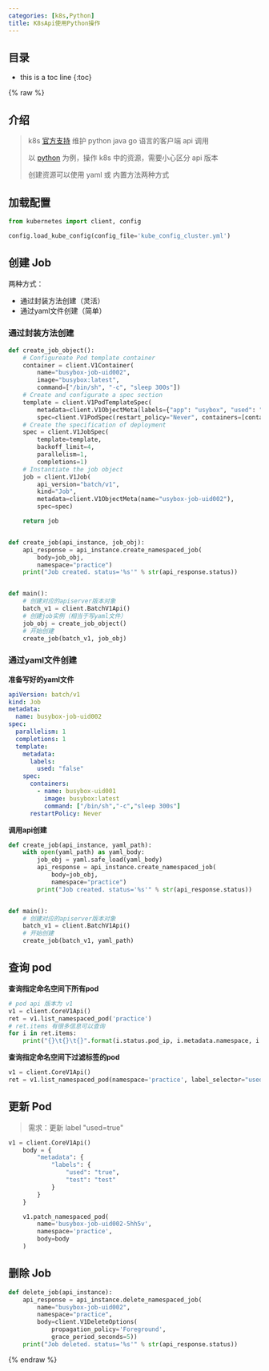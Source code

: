 ```yaml
---
categories: [k8s,Python]
title: K8sApi使用Python操作
---
```


## 目录
+ this is a toc line
{:toc}

{% raw %}

## 介绍

> k8s [官方支持](https://jimmysong.io/kubernetes-handbook/develop/client-go-sample.html) 维护 python java go 语言的客户端 api 调用
>
> 以 [python](https://github.com/kubernetes-client/python) 为例，操作 k8s 中的资源，需要小心区分 api 版本
>
> 创建资源可以使用 yaml 或 内置方法两种方式 


## 加载配置

```python
from kubernetes import client, config

config.load_kube_config(config_file='kube_config_cluster.yml')
```


## 创建 Job

两种方式：
+ 通过封装方法创建（灵活）
+ 通过yaml文件创建（简单）


### 通过封装方法创建

```python
def create_job_object():
    # Configureate Pod template container
    container = client.V1Container(
        name="busybox-job-uid002",
        image="busybox:latest",
        command=["/bin/sh", "-c", "sleep 300s"])
    # Create and configurate a spec section
    template = client.V1PodTemplateSpec(
        metadata=client.V1ObjectMeta(labels={"app": "usybox", "used": "false"}),
        spec=client.V1PodSpec(restart_policy="Never", containers=[container]))
    # Create the specification of deployment
    spec = client.V1JobSpec(
        template=template,
        backoff_limit=4,
        parallelism=1,
        completions=1)
    # Instantiate the job object
    job = client.V1Job(
        api_version="batch/v1",
        kind="Job",
        metadata=client.V1ObjectMeta(name="usybox-job-uid002"),
        spec=spec)

    return job


def create_job(api_instance, job_obj):
    api_response = api_instance.create_namespaced_job(
        body=job_obj,
        namespace="practice")
    print("Job created. status='%s'" % str(api_response.status))


def main():
    # 创建对应的apiserver版本对象
    batch_v1 = client.BatchV1Api()
    # 创建job实例（相当于写yaml文件）
    job_obj = create_job_object()
    # 开始创建
    create_job(batch_v1, job_obj)
```

### 通过yaml文件创建

**准备写好的yaml文件**

```yaml
apiVersion: batch/v1
kind: Job
metadata:
  name: busybox-job-uid002
spec:
  parallelism: 1
  completions: 1
  template:
    metadata:
      labels:
        used: "false"
    spec:
      containers:
        - name: busybox-uid001
          image: busybox:latest
          command: ["/bin/sh","-c","sleep 300s"]
      restartPolicy: Never
```

**调用api创建**

```python
def create_job(api_instance, yaml_path):
    with open(yaml_path) as yaml_body:
        job_obj = yaml.safe_load(yaml_body)
        api_response = api_instance.create_namespaced_job(
            body=job_obj,
            namespace="practice")
        print("Job created. status='%s'" % str(api_response.status))


def main():
    # 创建对应的apiserver版本对象
    batch_v1 = client.BatchV1Api()
    # 开始创建
    create_job(batch_v1, yaml_path)
```


## 查询 pod

**查询指定命名空间下所有pod**

```python
# pod api 版本为 v1
v1 = client.CoreV1Api()
ret = v1.list_namespaced_pod('practice')
# ret.items 有很多信息可以查询
for i in ret.items:
    print("{}\t{}\t{}".format(i.status.pod_ip, i.metadata.namespace, i.metadata.name))
```

**查询指定命名空间下过滤标签的pod**

```python
v1 = client.CoreV1Api()
ret = v1.list_namespaced_pod(namespace='practice', label_selector="used=false")
```

## 更新 Pod

> 需求：更新 label "used=true"

```python
v1 = client.CoreV1Api()
    body = {
        "metadata": {
            "labels": {
                "used": "true",
                "test": "test"
            }
        }
    }

    v1.patch_namespaced_pod(
        name='busybox-job-uid002-5hh5v',
        namespace='practice',
        body=body
    )
```

## 删除 Job

```python
def delete_job(api_instance):
    api_response = api_instance.delete_namespaced_job(
        name="busybox-job-uid002",
        namespace="practice",
        body=client.V1DeleteOptions(
            propagation_policy='Foreground',
            grace_period_seconds=5))
    print("Job deleted. status='%s'" % str(api_response.status))
```
{% endraw %}
